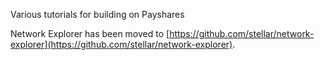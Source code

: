 Various tutorials for building on Payshares

Network Explorer has been moved to [https://github.com/stellar/network-explorer](https://github.com/stellar/network-explorer).
